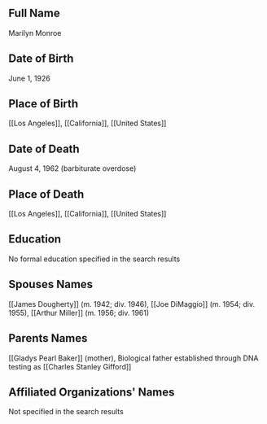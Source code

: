 ## Full Name
Marilyn Monroe

## Date of Birth
June 1, 1926

## Place of Birth
[[Los Angeles]], [[California]], [[United States]]

## Date of Death
August 4, 1962 (barbiturate overdose)

## Place of Death
[[Los Angeles]], [[California]], [[United States]]

## Education
No formal education specified in the search results

## Spouses Names
[[James Dougherty]] (m. 1942; div. 1946),
[[Joe DiMaggio]] (m. 1954; div. 1955),
[[Arthur Miller]] (m. 1956; div. 1961)

## Parents Names
[[Gladys Pearl Baker]] (mother),
Biological father established through DNA testing as [[Charles Stanley Gifford]]

## Affiliated Organizations' Names
Not specified in the search results
